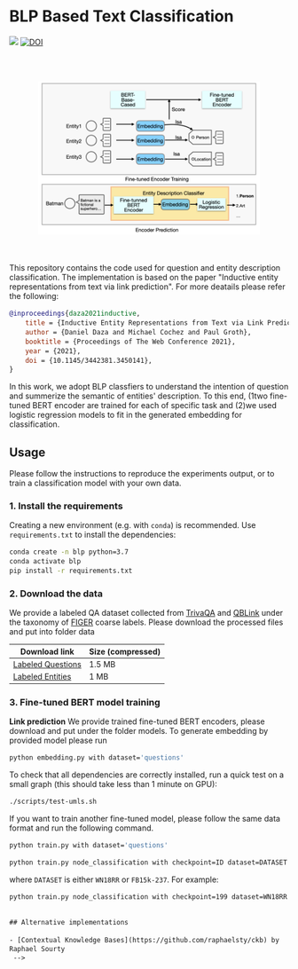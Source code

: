 # BLP Based Text Classification

<div>
<a href="https://github.com/migalkin/StarE/blob/master/LICENSE">
    <img src="https://img.shields.io/badge/License-MIT-blue.svg"></a>
    <a href="https://doi.org/10.5281/zenodo.4501273"><img src="https://zenodo.org/badge/DOI/10.5281/zenodo.4501273.svg" alt="DOI"></a>
</div>

<br><br>
<div align="center">
<img src="fig.png" width="400" />
</div>
<br><br>

This repository contains the code used for question and entity description classification. The implementation is based on the paper "Inductive entity representations from text via link prediction". For more deatails please refer the following:

```bibtex
@inproceedings{daza2021inductive,
    title = {Inductive Entity Representations from Text via Link Prediction},
    author = {Daniel Daza and Michael Cochez and Paul Groth},
    booktitle = {Proceedings of The Web Conference 2021},
    year = {2021},
    doi = {10.1145/3442381.3450141},
}
```

In this work, we adopt BLP classfiers to understand the intention of question and summerize the semantic of entities' description. To this end, (1two fine-tuned BERT encoder are trained for each of specific task and (2)we used logistic regression models to fit in the generated embedding for classification.


## Usage

Please follow the instructions to reproduce the experiments output, or to train a classification model with your own data.

### 1. Install the requirements

Creating a new environment (e.g. with `conda`) is recommended. Use `requirements.txt` to install the dependencies:

```sh
conda create -n blp python=3.7
conda activate blp
pip install -r requirements.txt
```

### 2. Download the data

We provide a labeled QA dataset collected from [TrivaQA](https://aclanthology.org/P17-1147/) and [QBLink](https://aclanthology.org/D18-1134/) under the taxonomy of [FIGER](https://www.aaai.org/ocs/index.php/AAAI/AAAI12/paper/view/5152) coarse labels. Please download the processed files and put into folder data 

| Download link                                                | Size (compressed) |
| ------------------------------------------------------------ | ----------------- |
| [Labeled Questions](https://drive.google.com/file/d/1dg5iku9lsYxvezK8swCHGqKMqxRA73nu/view?usp=sharing) | 1.5 MB            |
| [Labeled Entities](https://drive.google.com/file/d/1WW3-snDC1TmyyVkDV5Brt-18vvbhV7KG/view?usp=sharing) | 1 MB            |

<!-- 
Note that the KG-related files above contain both *transductive* and *inductive* splits. Transductive splits are commonly used to evaluate lookup-table methods like ComplEx, while inductive splits contain entities in the test set that are not present in the training set. Files with triples for the inductive case have the `ind` prefix, e.g. `ind-train.txt`.
 -->
### 3. Fine-tuned BERT model training

**Link prediction**
We provide trained fine-tuned BERT encoders, please download and put under the folder models. To generate embedding by provided model please run 
```sh
python embedding.py with dataset='questions'
```
To check that all dependencies are correctly installed, run a quick test on a small graph (this should take less than 1 minute on GPU):

```sh
./scripts/test-umls.sh
```
If you want to train another fine-tuned model, please follow the same data format and run the following command. 
```sh
python train.py with dataset='questions'
```
<!-- The following table is a adapted from our paper. The "Script" column contains the name of the script that reproduces the experiment for the corresponding model and dataset. For example, if you want to reproduce the results of BLP-TransE on FB15k-237, run -->
<!-- 
```sh
./scripts/blp-transe-fb15k237.sh
```

**4. Entity classification**

After generating or training for link prediction, a tensor of embeddings for all entities is computed and saved in a file with name `ent_emb-[ID].pt` where `[ID]` is the id of the experiment in the database (we use [Sacred](https://sacred.readthedocs.io/en/stable/index.html) to manage experiments). Another file called `ents-[ID].pt` contains entity identifiers for every row in the tensor of embeddings.

```sh
python train.py node_classification with dataset=DATASET
```

The embedding will be used to fit a logistic regression classifier. The corresponding lr classifiers are already in the models folder, to perform classification on embedding files, please run 
<!-- To ease reproducibility, we provide these tensors, which are required in the entity classification task. Click on the ID, download the file into the `output` folder, and decompress it. An experiment can be reproduced using the following command: -->

```sh
python train.py node_classification with checkpoint=ID dataset=DATASET
```

where `DATASET` is either `WN18RR` or `FB15k-237`. For example:

```sh
python train.py node_classification with checkpoint=199 dataset=WN18RR
```


<!-- **Information retrieval**

This task runs with a pre-trained model saved from the link prediction task. For example, if the model trained is `blp` with `transe` and it was saved as `model.pt`, then run the following command to run the information retrieval task:

```sh
python retrieval.py with model=blp rel_model=transe \
checkpoint='output/model.pt'
``` -->

<!-- 
## Using your own data

If you have a knowledge graph where entities have textual descriptions, you can train a BLP model for the tasks of inductive link prediction, and entity classification (if you also have labels for entities).

To do this, add a new folder inside the `data` folder (let's call it `my-kg`). Store in it a file containing the triples in your KG. This should be a text file with one tab-separated triple per line (let's call it `all-triples.tsv`).

To generate inductive splits, you can use `data/utils.py`. If you run

```sh
python utils.py drop_entities --file=my-kg/all-triples.tsv
```

this will generate `ind-train.tsv`, `ind-dev.tsv`, `ind-test.tsv` inside `my-kg` (see Appendix A in our paper for details on how these are generated). You can then train BLP-TransE with
<!-- 
```sh
python train.py with dataset='my-kg' -->
```

## Alternative implementations

- [Contextual Knowledge Bases](https://github.com/raphaelsty/ckb) by Raphael Sourty
 -->
